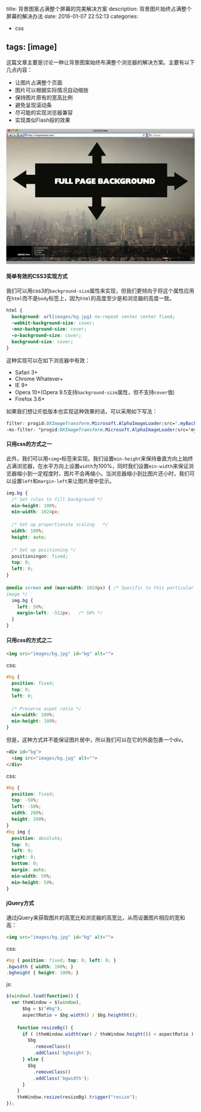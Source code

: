 title: 背景图案占满整个屏幕的完美解决方案 
description: 背景图片始终占满整个屏幕的解决办法
date: 2016-01-07 22:52:13
categories:
- css

tags: [image]
---
这篇文章主要是讨论一种让背景图案始终布满整个浏览器的解决方案。主要有以下几点内容：<!-- more -->
+ 让图片占满整个页面
+ 图片可以根据实际情况自动缩放
+ 保持图片原有的宽高比例
+ 避免呈现滚动条
+ 尽可能的实现浏览器兼容
+ 实现类似Flash般的效果

![](/images/fullpagebackground.jpg)

#### 简单有效的CSS3实现方式
我们可以用css3的`background-size`属性来实现，但我们更倾向于将这个属性应用在`html`而不是`body`标签上，因为`html`的高度至少是和浏览器的高度一致。
```css
html { 
  background: url(images/bg.jpg) no-repeat center center fixed; 
  -webkit-background-size: cover;
  -moz-background-size: cover;
  -o-background-size: cover;
  background-size: cover;
}
```
这种实现可以在如下浏览器中有效：
+ Safari 3+
+ Chrome Whatever+
+ IE 9+
+ Opera 10+(Opera 9.5支持`background-size`属性，但不支持`cover`值)
+ Firefox 3.6+

如果我们想让IE低版本也实现这种效果的话，可以采用如下写法：
```css
filter: progid:DXImageTransform.Microsoft.AlphaImageLoader(src='.myBackground.jpg', sizingMethod='scale');
-ms-filter: "progid:DXImageTransform.Microsoft.AlphaImageLoader(src='myBackground.jpg', sizingMethod='scale')";
```
#### 只用css的方式之一
此外，我们可以用`<img>`标签来实现。我们设置`min-height`来保持垂直方向上始终占满浏览器，在水平方向上设置`width`为100%，同时我们设置`min-width`来保证浏览器缩小到一定程度时，图片不会再缩小。当浏览器缩小到比图片还小时，我们可以设置`left`和`margin-left`来让图片居中显示。
```css
img.bg {
  /* Set rules to fill background */
  min-height: 100%;
  min-width: 1024px;

  /* Set up proportionate scaling   */
  width: 100%;
  height: auto;

  /* Set up positioning */
  positioningon: fixed;
  top: 0;
  left: 0;
}

@media screen and (max-width: 1024px) { /* Specific to this particular
image */
  img.bg {
    left: 50%;
    margin-left: -512px;   /* 50% */
  }
}
```

#### 只用css的方式之二
```html
<img src="images/bg.jpg" id="bg" alt="">
```
css:
```css
#bg {
  position: fixed; 
  top: 0; 
  left: 0; 

  /* Preserve aspet ratio */
  min-width: 100%;
  min-height: 100%;
}
```
但是，这种方式并不能保证图片居中，所以我们可以在它的外面包裹一个div。
```html
<div id="bg">
  <img src="images/bg.jpg" alt="">
</div>
```
css:
```css
#bg {
  position: fixed; 
  top: -50%; 
  left: -50%; 
  width: 200%; 
  height: 200%;
}
#bg img {
  position: absolute; 
  top: 0; 
  left: 0; 
  right: 0; 
  bottom: 0; 
  margin: auto; 
  min-width: 50%;
  min-height: 50%;
}
```

#### jQuery方式
通过jQuery来获取图片的高宽比和浏览器的高宽比，从而设置图片相应的宽和高：
```html
<img src="images/bg.jpg" id="bg" alt="">
```
css:
```css
#bg { position: fixed; top: 0; left: 0; }
.bgwidth { width: 100%; }
.bgheight { height: 100%; }
```
js:
```javascript
$(window).load(function() {
  var theWindow = $(window),
      $bg = $("#bg"),
      aspectRatio = $bg.width() / $bg.heightht();

    function resizeBg() {
      if ( (theWindow.width(var) / theWindow.height()) < aspectRatio ) {
        $bg
          .removeClass()
          .addClass('bgheight');
      } else {
        $bg
          .removeClass()
          .addClass('bgwidth');
      }
    }
    theWindow.resize(resizeBg).trigger("resize");
});
```

